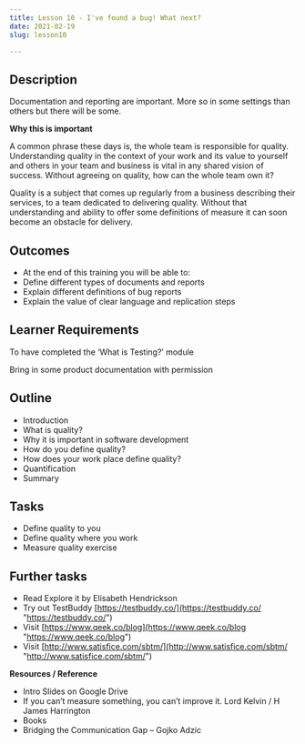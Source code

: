 ```yaml
---
title: Lesson 10 - I've found a bug! What next?
date: 2021-02-19
slug: lesson10

---
```

## **Description**

Documentation and reporting are important. More so in some settings than others but there will be some.

**Why this is important**

A common phrase these days is, the whole team is responsible for quality. Understanding quality in the context of your work and its value to yourself and others in your team and business is vital in any shared vision of success. Without agreeing on quality, how can the whole team own it?

Quality is a subject that comes up regularly from a business describing their services, to a team dedicated to delivering quality. Without that understanding and ability to offer some definitions of measure it can soon become an obstacle for delivery.

## **Outcomes**

* At the end of this training you will be able to:
* Define different types of documents and reports
* Explain different definitions of bug reports
* Explain the value of clear language and replication steps

## **Learner Requirements**

To have completed the ‘What is Testing?’ module

Bring in some product documentation with permission

## **Outline**

* Introduction
* What is quality?
* Why it is important in software development
* How do you define quality?
* How does your work place define quality?
* Quantification
* Summary

## **Tasks**

* Define quality to you
* Define quality where you work
* Measure quality exercise

## **Further tasks**

* Read Explore it by Elisabeth Hendrickson
* Try out TestBuddy [https://testbuddy.co/](https://testbuddy.co/ "https://testbuddy.co/")
* Visit [https://www.qeek.co/blog](https://www.qeek.co/blog "https://www.qeek.co/blog")
* Visit [http://www.satisfice.com/sbtm/](http://www.satisfice.com/sbtm/ "http://www.satisfice.com/sbtm/")

**Resources / Reference**

* Intro Slides on Google Drive
* If you can’t measure something, you can’t improve it. Lord Kelvin / H James Harrington
* Books
* Bridging the Communication Gap – Gojko Adzic